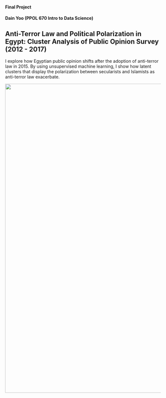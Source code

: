 #### Final Project
#### Dain Yoo (PPOL 670 Intro to Data Science)

## Anti-Terror Law and Political Polarization in Egypt: Cluster Analysis of Public Opinion Survey (2012 - 2017)

I explore how Egyptian public opinion shifts after the adoption of anti-terror law in 2015. By using unsupervised machine learning, I show how latent clusters that display the polarization between secularists and Islamists as anti-terror law exacerbate.

<img src="plot.png" width="1000">